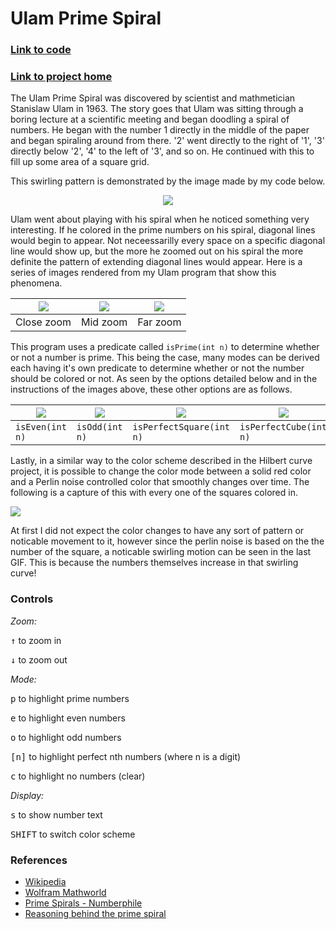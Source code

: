 # Ulam Prime Spiral

### [Link to code](https://github.com/rdslade/ProcessingApps/tree/master/ulam)

### [Link to project home](https://rdslade.com/rdslade/ProcessingApps)

The Ulam Prime Spiral was discovered by scientist and mathmetician Stanislaw Ulam in 1963. The story goes that Ulam was sitting through a boring lecture at a scientific meeting and began doodling a spiral of numbers. He began with the number 1 directly in the middle of the paper and began spiraling around from there. '2' went directly to the right of '1', '3' directly below '2', '4' to the left of '3', and so on. He continued with this to fill up some area of a square grid.

This swirling pattern is demonstrated by the image made by my code below.

<center>
	<img src="https://rdslade.github.io/otherPics/ulam_plain.png">
</center>

Ulam went about playing with his spiral when he noticed something very interesting. If he colored in the prime numbers on his spiral, diagonal lines would begin to appear. Not neceessarilly every space on a specific diagonal line would show up, but the more he zoomed out on his spiral the more definite the pattern of extending diagonal lines would appear. Here is a series of images rendered from my Ulam program that show this phenomena. 

| ![](https://rdslade.github.io/otherPics/ulam_close.png) | ![](https://rdslade.github.io/otherPics/ulam_mid.png) | ![](https://rdslade.github.io/otherPics/ulam_far.png) |
| ---------- | -------- | -------- |
| Close zoom | Mid zoom | Far zoom |


This program uses a predicate called `isPrime(int n)` to determine whether or not a number is prime. This being the case, many modes can be derived each having it's own predicate to determine whether or not the number should be colored or not. As seen by the options detailed below and in the instructions of the images above, these other options are as follows.

| ![](https://rdslade.github.io/otherPics/ulam_even.png) | ![](https://rdslade.github.io/otherPics/ulam_odd.png) | ![](https://rdslade.github.io/otherPics/ulam_square.png) | ![](https://rdslade.github.io/otherPics/ulam_cube.png) |
| --------------- | --------------- | ------------------------- | ---------------------- |
| `isEven(int n)` | `isOdd(int n)`  | `isPerfectSquare(int n)`  | `isPerfectCube(int n)` |

Lastly, in a similar way to the color scheme described in the Hilbert curve project, it is possible to change the color mode between a solid red color and a Perlin noise controlled color that smoothly changes over time. The following is a capture of this with every one of the squares colored in.

![](https://rdslade.github.io/otherPics/ulam_pretty.gif)

At first I did not expect the color changes to have any sort of pattern or noticable movement to it, however since the perlin noise is based on the the number of the square, a noticable swirling motion can be seen in the last GIF. This is because the numbers themselves increase in that swirling curve!

### Controls
*Zoom:*

<kbd>↑</kbd> to zoom in

<kbd>↓</kbd> to zoom out

*Mode:*

<kbd>p</kbd> to highlight prime numbers

<kbd>e</kbd> to highlight even numbers

<kbd>o</kbd> to highlight odd numbers

<kbd>[n]</kbd> to highlight perfect nth numbers (where n is a digit)

<kbd>c</kbd> to highlight no numbers (clear)

*Display:*

<kbd>s</kbd> to show number text

<kbd>SHIFT</kbd> to switch color scheme
### References
* [Wikipedia](https://en.wikipedia.org/wiki/Ulam_spiral)
* [Wolfram Mathworld](http://mathworld.wolfram.com/PrimeSpiral.html)
* [Prime Spirals - Numberphile](https://www.youtube.com/watch?v=iFuR97YcSLM)
* [Reasoning behind the prime spiral](http://www.betweenartandscience.com/ulamspiral_words.html)

